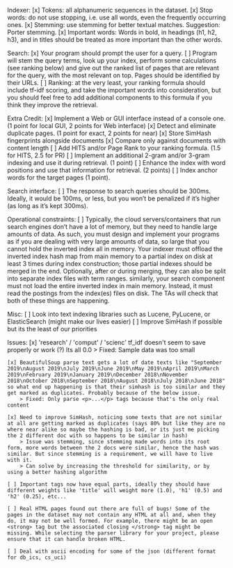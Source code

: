 Indexer:
    [x] Tokens: all alphanumeric sequences in the dataset.
    [x] Stop words: do not use stopping, i.e. use all words, even the frequently occurring ones.
    [x] Stemming: use stemming for better textual matches. Suggestion: Porter stemming.
    [x] Important words: Words in bold, in headings (h1, h2, h3), and in titles should be treated as more important than the other words.


Search:
    [x] Your program should prompt the user for a query. 
    [ ] Program will stem the query terms, look up your index, perform some calculations (see ranking below) and give out the ranked list of pages that are relevant for the query, with the most relevant on top. Pages should be identified by their URLs.
    [ ] Ranking: at the very least, your ranking formula should include tf-idf scoring, and take the important words into consideration, but you should feel free to add additional components to this formula if you think they improve the retrieval. 


Extra Credit:
    [x] Implement a Web or GUI interface instead of a console one. (1 point for local GUI, 2 points for Web interface)
    [x] Detect and eliminate duplicate pages. (1 point for exact, 2 points for near)
        [x] Store SimHash fingerprints alongside documents
        [x] Compare only against documents with content length
    [ ] Add HITS and/or Page Rank to your ranking formula. (1.5 for HITS, 2.5 for PR)
    [ ] Implement an additional 2-gram and/or 3-gram indexing and use it during retrieval. (1 point)
    [ ] Enhance the index with word positions and use that information for retrieval. (2 points)
    [ ] Index anchor words for the target pages (1 point).


Search interface:
    [ ] The response to search queries should be 300ms. Ideally, it would be 100ms, or less, but you won’t be penalized if it’s higher (as long as it’s kept 300ms).


Operational constraints: 
    [ ] Typically, the cloud servers/containers that run search engines don’t have a lot of memory, but they need to handle large amounts of data. As such, you must design and implement your programs as if you are dealing with very large amounts of data, so large that you cannot hold the inverted index all in memory. Your indexer must offload the inverted index hash map from main memory to a partial index on disk at least 3 times during index construction; those partial indexes should be merged in the end. Optionally, after or during merging, they can also be split into separate index files with term ranges. similarly, your search component must not load the entire inverted index in main memory. Instead, it must read the postings from the index(es) files on disk. The TAs will check that both of these things are happening.


Misc:
    [ ] Look into text indexing libraries such as Lucene, PyLucene, or ElasticSearch (might make our lives easier)
    [ ] Improve SimHash if possible but its the least of our priorities


Issues:
    [x] 'research' / 'comput' / 'scienc' tf_idf doesn't seem to save properly or work (?) Its all 0.0
        > Fixed: Sample data was too small

    [x] BeautifulSoup parse text gets a lot of date texts like "September 2019\nAugust 2019\nJuly 2019\nJune 2019\nMay 2019\nApril 2019\nMarch 2019\nFebruary 2019\nJanuary 2019\nDecember 2018\nNovember 2018\nOctober 2018\nSeptember 2018\nAugust 2018\nJuly 2018\nJune 2018" so what end up happening is that their simhash is too similar and they get marked as duplicates. Probably because of the below issue.
        > Fixed: Only parse <p>...</p> tags because that's the only real content
    
    [x] Need to improve SimHash, noticing some texts that are not similar at all are getting marked as duplicates (says 80% but like they are no where near alike so maybe the hashing is bad, or its just me picking the 2 different doc with so happens to be similar in hash)
        > Issue was stemming, since stemming made words into its root form, more words between the 2 docs were similar, hence the hash was similar. But since stemming is a requirement, we will have to live with it.
        > Can solve by increasing the threshold for similarity, or by using a better hashing algorithm

    [ ] Important tags now have equal parts, ideally they should have different weights like 'title' will weight more (1.0), 'h1' (0.5) and 'h2' (0.25), etc...

    [ ] Real HTML pages found out there are full of bugs! Some of the pages in the dataset may not contain any HTML at all and, when they do, it may not be well formed. For example, there might be an open <strong> tag but the associated closing </strong> tag might be missing. While selecting the parser library for your project, please ensure that it can handle broken HTML.

    [ ] Deal with ascii encoding for some of the json (different format for db_ics, cs_uci)